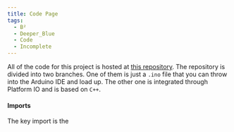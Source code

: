 ```yaml
---
title: Code Page
tags:
  - B²
  - Deeper_Blue
  - Code
  - Incomplete
---
```

All of the code for this project is hosted at [this repository](https://github.com/BengalBots-LSU/Deeper-Blue). 
The repository is divided into two branches. One of them is just a `.ino` file that you can throw into the Arduino IDE and load up. The other one is integrated through Platform IO and is based on `C++`.

#### Imports

The key import is the